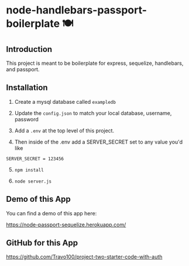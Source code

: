 # node-handlebars-passport-boilerplate 🍽️

## Introduction

This project is meant to be boilerplate for express, sequelize, handlebars, and passport.


## Installation

1. Create a mysql database called `exampledb`

2. Update the `config.json` to match your local database, username, password

3. Add a `.env` at the top level of this project. 

4. Then inside of the .env add a SERVER_SECRET set to any value you'd like
```
SERVER_SECRET = 123456
```

5. `npm install`

6. `node server.js`

## Demo of this App

You can find a demo of this app here:

https://node-passport-sequelize.herokuapp.com/

## GitHub for this App

https://github.com/Travo100/project-two-starter-code-with-auth
